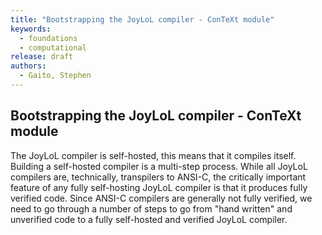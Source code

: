 ```yaml
---
title: "Bootstrapping the JoyLoL compiler - ConTeXt module"
keywords: 
  - foundations
  - computational
release: draft
authors:
  - Gaito, Stephen
---
```


## Bootstrapping the JoyLoL compiler - ConTeXt module

The JoyLoL compiler is self-hosted, this means that it compiles itself. 
Building a self-hosted compiler is a multi-step process. While all JoyLoL 
compilers are, technically, transpilers to ANSI-C, the critically important 
feature of any fully self-hosting JoyLoL compiler is that it produces fully 
verified code. Since ANSI-C compilers are generally not fully verified, we 
need to go through a number of steps to go from "hand written" and 
unverified code to a fully self-hosted and verified JoyLoL compiler.


